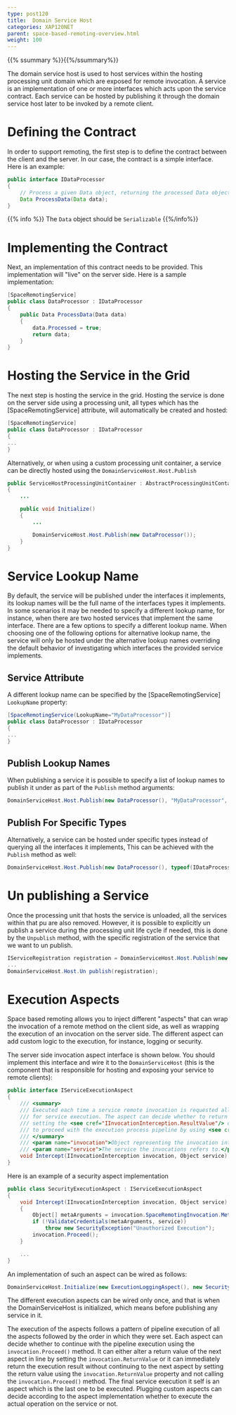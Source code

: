 ```yaml
---
type: post120
title:  Domain Service Host
categories: XAP120NET
parent: space-based-remoting-overview.html
weight: 100
---
```




{{% ssummary %}}{{%/ssummary%}}


The domain service host is used to host services within the hosting processing unit domain which are exposed for remote invocation. A service is an implementation of one or more interfaces which acts upon the service contract. Each service can be hosted by publishing it through the domain service host later to be invoked by a remote client.



# Defining the Contract

In order to support remoting, the first step is to define the contract between the client and the server. In our case, the contract is a simple interface. Here is an example:


```java
public interface IDataProcessor
{
    // Process a given Data object, returning the processed Data object.
    Data ProcessData(Data data);
}
```

{{% info %}}
The `Data` object should be `Serializable`
{{%/info%}}

# Implementing the Contract

Next, an implementation of this contract needs to be provided. This implementation will "live" on the server side. Here is a sample implementation:


```csharp
[SpaceRemotingService]
public class DataProcessor : IDataProcessor
{
    public Data ProcessData(Data data)
    {
    	data.Processed = true;
    	return data;
    }
}
```

# Hosting the Service in the Grid

The next step is hosting the service in the grid. Hosting the service is done on the server side using a processing unit, all types which has the \[SpaceRemotingService\] attribute, will automatically be created and hosted:


```csharp
[SpaceRemotingService]
public class DataProcessor : IDataProcessor
{
...
}
```

Alternatively, or when using a custom processing unit container, a service can be directly hosted using the `DomainServiceHost.Host.Publish`


```java
public ServiceHostProcessingUnitContainer : AbstractProcessingUnitContainer
{
    ...

    public void Initialize()
    {
        ...

        DomainServiceHost.Host.Publish(new DataProcessor());
    }
}
```

# Service Lookup Name

By default, the service will be published under the interfaces it implements, its lookup names will be the full name of the interfaces types it implements. In some scenarios it may be needed to specify a different lookup name, for instance, when there are two hosted services that implement the same interface. There are a few options to specify a different lookup name. When choosing one of the following options for alternative lookup name, the service will only be hosted under the alternative lookup names overriding the default behavior of investigating which interfaces the provided service implements.

## Service Attribute

A different lookup name can be specified by the \[SpaceRemotingService\] `LookupName` property:


```csharp
[SpaceRemotingService(LookupName="MyDataProcessor")]
public class DataProcessor : IDataProcessor
{
...
}
```

## Publish Lookup Names

When publishing a service it is possible to specify a list of lookup names to publish it under as part of the `Publish` method arguments:


```csharp
DomainServiceHost.Host.Publish(new DataProcessor(), "MyDataProcessor", "MySpecialDataProcessor");
```

## Publish For Specific Types

Alternatively, a service can be hosted under specific types instead of querying all the interfaces it implements, This can be achieved with the `Publish` method as well:


```csharp
DomainServiceHost.Host.Publish(new DataProcessor(), typeof(IDataProcessor), typeof(IMyService));
```

# Un publishing a Service

Once the processing unit that hosts the service is unloaded, all the services within that pu are also removed.
However, it is possible to explicitly un publish a service during the processing unit life cycle if needed, this is done by the `Unpublish` method, with the specific registration of the service that we want to un publish.


```csharp
IServiceRegistration registration = DomainServiceHost.Host.Publish(new DataProcessor());
...
DomainServiceHost.Host.Un publish(registration);
```

# Execution Aspects

Space based remoting allows you to inject different "aspects" that can wrap the invocation of a remote method on the client side, as well as wrapping the execution of an invocation on the server side. The different aspect can add custom logic to the execution, for instance, logging or security.

The server side invocation aspect interface is shown below. You should implement this interface and wire it to the `DomainServiceHost` (this is the component that is responsible for hosting and exposing your service to remote clients):


```csharp
public interface IServiceExecutionAspect
{
    /// <summary>
    /// Executed each time a service remote invocation is requested allowing a pluggable behavior
    /// for service execution. The aspect can decide whether to return the execution result value by
    /// setting the <see cref="IInvocationInterception.ResultValue"/> or
    /// to proceed with the execution process pipeline by using <see cref="IInvocationInterception.Proceed()"/>
    /// </summary>
    /// <param name="invocation">Object representing the invocation interception.</param>
    /// <param name="service">The service the invocations refers to.</param>
    void Intercept(IInvocationInterception invocation, Object service);
}
```

Here is an example of a security aspect implementation


```csharp
public class SecurityExecutionAspect : IServiceExecutionAspect
{
    void Intercept(IInvocationInterception invocation, Object service)
    {
        Object[] metaArguments = invocation.SpaceRemotingInvocation.MetaArgument;
        if (!ValidateCredentials(metaArguments, service))
            throw new SecurityException("Unauthorized Execution");
        invocation.Proceed();
    }

    ...
}
```

An implementation of such an aspect can be wired as follows:


```csharp
DomainServiceHost.Initialize(new ExecutionLoggingAspect(), new SecurityExecutionAspect());
```

The different execution aspects can be wired only once, and that is when the DomainServiceHost is initialized, which means before publishing any service in it.

The execution of the aspects follows a pattern of pipeline execution of all the aspects followed by the order in which they were set. Each aspect can decide whether to continue with the pipeline execution using the `invocation.Proceed()` method. It can either alter a return value of the next aspect in line by setting the `invocation.ReturnValue` or it can immediately return the execution result without continuing to the next aspect by setting the return value using the `invocation.ReturnValue` property and not calling the `invocation.Proceed()` method. The final service execution it self is an aspect which is the last one to be executed. Plugging custom aspects can decide according to the aspect implementation whether to execute the actual operation on the service or not.

